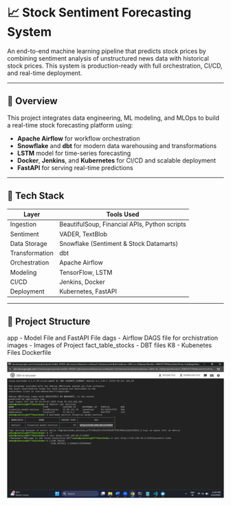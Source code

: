 # 📈 Stock Sentiment Forecasting System

An end-to-end machine learning pipeline that predicts stock prices by combining sentiment analysis of unstructured news data with historical stock prices. This system is production-ready with full orchestration, CI/CD, and real-time deployment.

---

## 🚀 Overview

This project integrates data engineering, ML modeling, and MLOps to build a real-time stock forecasting platform using:

- **Apache Airflow** for workflow orchestration  
- **Snowflake** and **dbt** for modern data warehousing and transformations  
- **LSTM** model for time-series forecasting  
- **Docker**, **Jenkins**, and **Kubernetes** for CI/CD and scalable deployment  
- **FastAPI** for serving real-time predictions

---

## 🔧 Tech Stack

| Layer           | Tools Used                                        |
|----------------|---------------------------------------------------|
| Ingestion       | BeautifulSoup, Financial APIs, Python scripts     |
| Sentiment       | VADER, TextBlob                                   |
| Data Storage    | Snowflake (Sentiment & Stock Datamarts)           |
| Transformation  | dbt                                               |
| Orchestration   | Apache Airflow                                    |
| Modeling        | TensorFlow, LSTM                                  |
| CI/CD           | Jenkins, Docker                                   |
| Deployment      | Kubernetes, FastAPI                               |

---

## 📂 Project Structure
app - Model File and FastAPI File
dags - Airflow DAGS file for orchistration 
images - Images of Project
fact_table_stocks - DBT files
K8 - Kubenetes Files
Dockerfile 


![Alt text](https://github.com/anhadbatra/Stocks_Data_Predictions/blob/main/images/Screenshot%202025-06-19%20230335.png)

